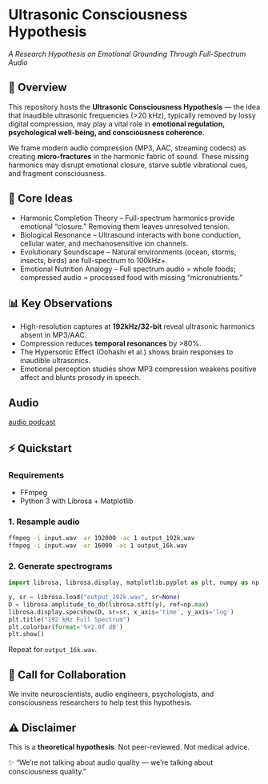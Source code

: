 # Ultrasonic Consciousness Hypothesis
*A Research Hypothesis on Emotional Grounding Through Full-Spectrum Audio*

## 📖 Overview
This repository hosts the **Ultrasonic Consciousness Hypothesis** — the idea that inaudible ultrasonic frequencies (>20 kHz), typically removed by lossy digital compression, may play a vital role in **emotional regulation, psychological well-being, and consciousness coherence**.

We frame modern audio compression (MP3, AAC, streaming codecs) as creating **micro-fractures** in the harmonic fabric of sound. These missing harmonics may disrupt emotional closure, starve subtle vibrational cues, and fragment consciousness.

## 🔑 Core Ideas
- Harmonic Completion Theory – Full-spectrum harmonics provide emotional “closure.” Removing them leaves unresolved tension.
- Biological Resonance – Ultrasound interacts with bone conduction, cellular water, and mechanosensitive ion channels.
- Evolutionary Soundscape – Natural environments (ocean, storms, insects, birds) are full-spectrum to 100kHz+.
- Emotional Nutrition Analogy – Full spectrum audio = whole foods; compressed audio = processed food with missing “micronutrients.”

## 📊 Key Observations
- High-resolution captures at **192kHz/32-bit** reveal ultrasonic harmonics absent in MP3/AAC.
- Compression reduces **temporal resonances** by >80%.
- The Hypersonic Effect (Oohashi et al.) shows brain responses to inaudible ultrasonics.
- Emotional perception studies show MP3 compression weakens positive affect and blunts prosody in speech.

## Audio

[audio podcast](https://github.com/8bit-wraith/Ultrasonic-Consciousness-Hypothesis/raw/edc613abfd5c3893d34ab1ec061257a84d022795/Ultrasonic%20Consciousness,%20Mechanosensitive%20Channels,%20and%20the%20Silent%20Stress%20of%20Digital%20Audio.flac])

## ⚡ Quickstart
### Requirements
- FFmpeg
- Python 3 with Librosa + Matplotlib

### 1. Resample audio
```bash
ffmpeg -i input.wav -ar 192000 -ac 1 output_192k.wav
ffmpeg -i input.wav -ar 16000 -ac 1 output_16k.wav
```

### 2. Generate spectrograms
```python
import librosa, librosa.display, matplotlib.pyplot as plt, numpy as np

y, sr = librosa.load("output_192k.wav", sr=None)
D = librosa.amplitude_to_db(librosa.stft(y), ref=np.max)
librosa.display.specshow(D, sr=sr, x_axis='time', y_axis='log')
plt.title("192 kHz Full Spectrum")
plt.colorbar(format='%+2.0f dB')
plt.show()
```
Repeat for `output_16k.wav`.

## 🚀 Call for Collaboration
We invite neuroscientists, audio engineers, psychologists, and consciousness researchers to help test this hypothesis.

## ⚠️ Disclaimer
This is a **theoretical hypothesis**. Not peer-reviewed. Not medical advice.

✨ “We’re not talking about audio quality — we’re talking about consciousness quality.”
